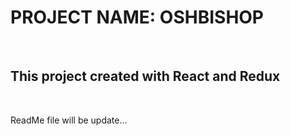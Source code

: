 <h1>PROJECT NAME: OSHBISHOP </h1> <br>

<h2> This project created with React and Redux </h2> <br>

<p> ReadMe file will be update... </p>
